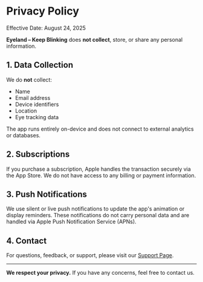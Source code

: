 # Privacy Policy

Effective Date: August 24, 2025

**Eyeland – Keep Blinking** does **not collect**, store, or share any personal information.

## 1. Data Collection

We do **not** collect:
- Name
- Email address
- Device identifiers
- Location
- Eye tracking data

The app runs entirely on-device and does not connect to external analytics or databases.

## 2. Subscriptions

If you purchase a subscription, Apple handles the transaction securely via the App Store. We do not have access to any billing or payment information.

## 3. Push Notifications

We use silent or live push notifications to update the app's animation or display reminders. These notifications do not carry personal data and are handled via Apple Push Notification Service (APNs).

## 4. Contact

For questions, feedback, or support, please visit our [Support Page](https://yourdomain.com/support).

---

**We respect your privacy.** If you have any concerns, feel free to contact us.
